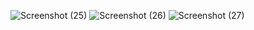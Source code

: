 ![Screenshot (25)](https://github.com/Arshad-ashuu/Newzz-web/assets/111066886/10cc1053-8bc8-42fa-958a-36921ebe0ec4)
![Screenshot (26)](https://github.com/Arshad-ashuu/Newzz-web/assets/111066886/00c74dc0-7326-4e74-a894-5b0f8abb88ef)
![Screenshot (27)](https://github.com/Arshad-ashuu/Newzz-web/assets/111066886/419afb1c-c386-40dd-b525-cad4277735ea)

